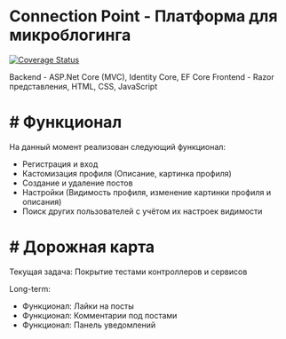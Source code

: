 # Connection Point - Платформа для микроблогинга
[![Coverage Status](https://coveralls.io/repos/github/Shporgalka-Nope/SimpleSocialMedia/badge.svg?branch=master)](https://coveralls.io/github/Shporgalka-Nope/SimpleSocialMedia?branch=master)


Backend - ASP.Net Core (MVC), Identity Core, EF Core
Frontend - Razor представления, HTML, CSS, JavaScript

# # Функционал
На данный момент реализован следующий функционал:
  - Регистрация и вход
  - Кастомизация профиля (Описание, картинка профиля)
  - Создание и удаление постов
  - Настройки (Видимость профиля, изменение картинки профиля и описания)
  - Поиск других пользователей с учётом их настроек видимости

# # Дорожная карта
Текущая задача: Покрытие тестами контроллеров и сервисов

Long-term:
  - Функционал: Лайки на посты
  - Функционал: Комментарии под постами
  - Функционал: Панель уведомлений
